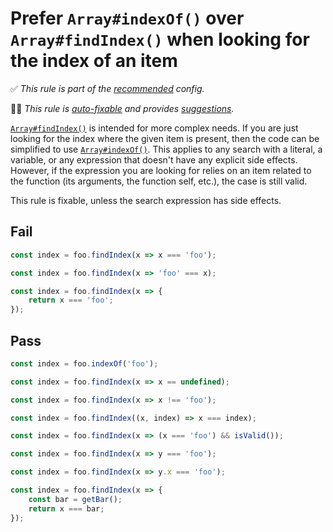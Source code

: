 # Prefer `Array#indexOf()` over `Array#findIndex()` when looking for the index of an item

<!-- Do not manually modify RULE_NOTICE part -->
<!-- RULE_NOTICE -->
✅ *This rule is part of the [recommended](https://github.com/sindresorhus/eslint-plugin-unicorn#recommended-config) config.*

🔧💡 *This rule is [auto-fixable](https://eslint.org/docs/user-guide/command-line-interface#fixing-problems) and provides [suggestions](https://eslint.org/docs/developer-guide/working-with-rules#providing-suggestions).*
<!-- /RULE_NOTICE -->

[`Array#findIndex()`](https://developer.mozilla.org/en-US/docs/Web/JavaScript/Reference/Global_Objects/Array/findIndex) is intended for more complex needs. If you are just looking for the index where the given item is present, then the code can be simplified to use [`Array#indexOf()`](https://developer.mozilla.org/en-US/docs/Web/JavaScript/Reference/Global_Objects/Array/indexOf). This applies to any search with a literal, a variable, or any expression that doesn't have any explicit side effects. However, if the expression you are looking for relies on an item related to the function (its arguments, the function self, etc.), the case is still valid.

This rule is fixable, unless the search expression has side effects.

## Fail

```js
const index = foo.findIndex(x => x === 'foo');
```

```js
const index = foo.findIndex(x => 'foo' === x);
```

```js
const index = foo.findIndex(x => {
	return x === 'foo';
});
```

## Pass

```js
const index = foo.indexOf('foo');
```

```js
const index = foo.findIndex(x => x == undefined);
```

```js
const index = foo.findIndex(x => x !== 'foo');
```

```js
const index = foo.findIndex((x, index) => x === index);
```

```js
const index = foo.findIndex(x => (x === 'foo') && isValid());
```

```js
const index = foo.findIndex(x => y === 'foo');
```

```js
const index = foo.findIndex(x => y.x === 'foo');
```

```js
const index = foo.findIndex(x => {
	const bar = getBar();
	return x === bar;
});
```
